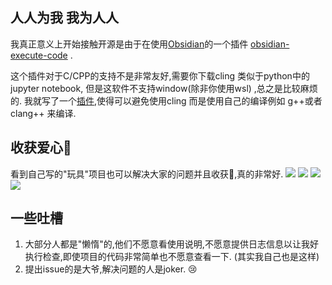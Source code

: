 
## 人人为我 我为人人 

我真正意义上开始接触开源是由于在使用[Obsidian](Obsidian.md)的一个插件 [obsidian-execute-code](https://github.com/twibiral/obsidian-execute-code) . 


这个插件对于C/CPP的支持不是非常友好,需要你下载cling 类似于python中的jupyter notebook, 但是这软件不支持window(除非你使用wsl) ,总之是比较麻烦的. 我就写了一个[插件](https://github.com/KM911/obsidian-execute-code-c-support),使得可以避免使用cling 而是使用自己的编译例如 g++或者clang++ 来编译. 

## 收获爱心💖 

看到自己写的"玩具"项目也可以解决大家的问题并且收获💖,真的非常好. 
![](开源笔记-20240206134248758.webp)
![](开源笔记-20240206134438957.webp)
![](https://github.com/twibiral/obsidian-execute-code/assets/86272342/732fdd31-d714-4758-b3f0-eaf572d614d5)
![](开源笔记-20240206134407550.webp)


## 一些吐槽 

1. 大部分人都是"懒惰"的,他们不愿意看使用说明,不愿意提供日志信息以让我好执行检查,即使项目的代码非常简单也不愿意查看一下. (其实我自己也是这样)
2. 提出issue的是大爷,解决问题的人是joker. 😢 

